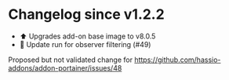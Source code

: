 # Changelog since v1.2.2
- ⬆ Upgrades add-on base image to v8.0.5 
- 🔨 Update run for observer filtering (#49)

Proposed but not validated change for https://github.com/hassio-addons/addon-portainer/issues/48 
